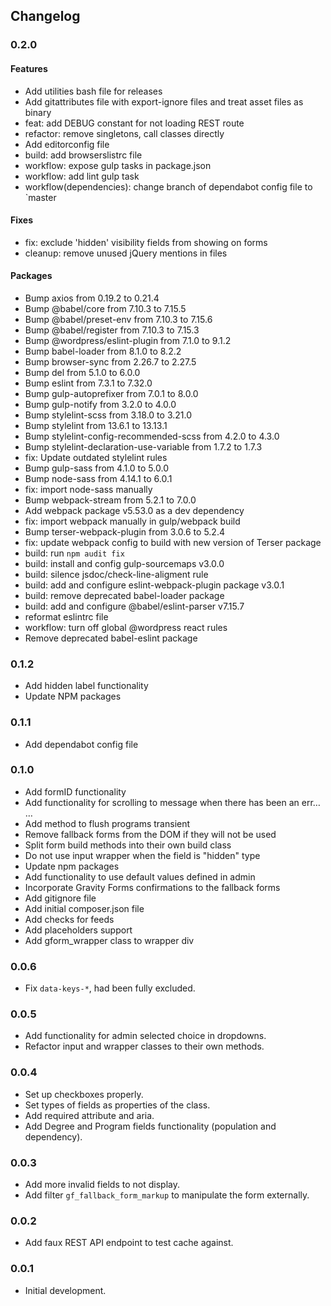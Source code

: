 ## Changelog

### 0.2.0
#### Features
- Add utilities bash file for releases
- Add gitattributes file with export-ignore files and treat asset files as binary
- feat: add DEBUG constant for not loading REST route
- refactor: remove singletons, call classes directly
- Add editorconfig file
- build: add browserslistrc file
- workflow: expose gulp tasks in package.json
- workflow: add lint gulp task
- workflow(dependencies): change branch of dependabot config file to `master

#### Fixes
- fix: exclude 'hidden' visibility fields from showing on forms
- cleanup: remove unused jQuery mentions in files

#### Packages
- Bump axios from 0.19.2 to 0.21.4
- Bump @babel/core from 7.10.3 to 7.15.5
- Bump @babel/preset-env from 7.10.3 to 7.15.6
- Bump @babel/register from 7.10.3 to 7.15.3
- Bump @wordpress/eslint-plugin from 7.1.0 to 9.1.2
- Bump babel-loader from 8.1.0 to 8.2.2
- Bump browser-sync from 2.26.7 to 2.27.5
- Bump del from 5.1.0 to 6.0.0
- Bump eslint from 7.3.1 to 7.32.0
- Bump gulp-autoprefixer from 7.0.1 to 8.0.0
- Bump gulp-notify from 3.2.0 to 4.0.0
- Bump stylelint-scss from 3.18.0 to 3.21.0
- Bump stylelint from 13.6.1 to 13.13.1
- Bump stylelint-config-recommended-scss from 4.2.0 to 4.3.0
- Bump stylelint-declaration-use-variable from 1.7.2 to 1.7.3
- fix: Update outdated stylelint rules
- Bump gulp-sass from 4.1.0 to 5.0.0
- Bump node-sass from 4.14.1 to 6.0.1
- fix: import node-sass manually
- Bump webpack-stream from 5.2.1 to 7.0.0
- Add webpack package v5.53.0 as a dev dependency
- fix: import webpack manually in gulp/webpack build
- Bump terser-webpack-plugin from 3.0.6 to 5.2.4
- fix: update webpack config to build with new version of Terser package
- build: run `npm audit fix`
- build: install and config gulp-sourcemaps v3.0.0
- build: silence jsdoc/check-line-aligment rule
- build: add and configure eslint-webpack-plugin package v3.0.1
- build: remove deprecated babel-loader package
- build: add and configure @babel/eslint-parser v7.15.7
- reformat eslintrc file
- workflow: turn off global @wordpress react rules
- Remove deprecated babel-eslint package

### 0.1.2
- Add hidden label functionality
- Update NPM packages

### 0.1.1
- Add dependabot config file

### 0.1.0
- Add formID functionality
- Add functionality for scrolling to message when there has been an err… …
- Add method to flush programs transient
- Remove fallback forms from the DOM if they will not be used
- Split form build methods into their own build class
- Do not use input wrapper when the field is "hidden" type
- Update npm packages
- Add functionality to use default values defined in admin
- Incorporate Gravity Forms confirmations to the fallback forms
- Add gitignore file
- Add initial composer.json file
- Add checks for feeds
- Add placeholders support
- Add gform_wrapper class to wrapper div

### 0.0.6
- Fix `data-keys-*`, had been fully excluded.

### 0.0.5
- Add functionality for admin selected choice in dropdowns.
- Refactor input and wrapper classes to their own methods.

### 0.0.4
- Set up checkboxes properly.
- Set types of fields as properties of the class.
- Add required attribute and aria.
- Add Degree and Program fields functionality (population and dependency).

### 0.0.3
- Add more invalid fields to not display.
- Add filter `gf_fallback_form_markup` to manipulate the form externally.

### 0.0.2
- Add faux REST API endpoint to test cache against.

### 0.0.1
- Initial development.
